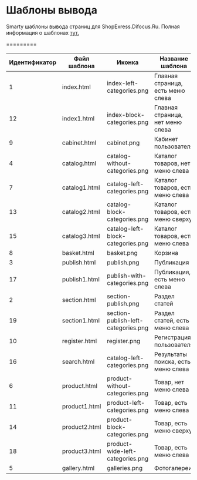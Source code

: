 Шаблоны вывода
=========
Smarty шаблоны вывода страниц для ShopExress.Difocus.Ru.
Полная информация о шаблонах <a href="http://shopexpress.difocus.ru/help/dobavlenie-i-redaktirovanie/%D0%A8%D0%B0%D0%B1%D0%BB%D0%BE%D0%BD%D1%8B%20%D0%B2%D1%8B%D0%B2%D0%BE%D0%B4%D0%B0">тут.</a>


=========
<table class="table" cellspacing="0" cellpadding="0">
<thead>
<tr><th>Идентификатор</th><th>Файл шаблона</th><th>Иконка</th><th>Название шаблона</th></tr>
</thead>
<tbody>
<tr>
<td>1</td>
<td>index.html</td>
<td>index-left-categories.png</td>
<td>Главная страница, есть меню слева</td>
</tr>
<tr>
<td>12</td>
<td>index1.html</td>
<td>index-block-categories.png</td>
<td>Главная страница, нет меню слева</td>
</tr>
<tr>
<td>9</td>
<td>cabinet.html</td>
<td>cabinet.png</td>
<td>Кабинет пользователя</td>
</tr>
<tr>
<td>4</td>
<td>catalog.html</td>
<td>catalog-without-categories.png</td>
<td>Каталог товаров, нет меню слева</td>
</tr>
<tr>
<td>7</td>
<td>catalog1.html</td>
<td>catalog-left-categories.png</td>
<td>Каталог товаров, есть меню слева</td>
</tr>
<tr>
<td>13</td>
<td>catalog2.html</td>
<td>catalog-block-categories.png</td>
<td>Каталог товаров, есть меню сверху</td>
</tr>
<tr>
<td>15</td>
<td>catalog3.html</td>
<td>catalog-left-block-categories.png</td>
<td>Каталог товаров, есть меню слева</td>
</tr>
<tr>
<td>8</td>
<td>basket.html</td>
<td>basket.png</td>
<td>Корзина</td>
</tr>
<tr>
<td>3</td>
<td>publish.html</td>
<td>publish.png</td>
<td>Публикация</td>
</tr>
<tr>
<td>17</td>
<td>publish1.html</td>
<td>publish-with-categories.png</td>
<td>Публикация, есть меню слева</td>
</tr>
<tr>
<td>2</td>
<td>section.html</td>
<td>section-publish.png</td>
<td>Раздел статей</td>
</tr>
<tr>
<td>19</td>
<td>section1.html</td>
<td>section-publish-left-categories.png</td>
<td>Раздел статей, есть меню слева</td>
</tr>
<tr>
<td>10</td>
<td>register.html</td>
<td>register.png</td>
<td>Регистрация пользователя</td>
</tr>
<tr>
<td>16</td>
<td>search.html</td>
<td>catalog-left-categories.png</td>
<td>Результаты поиска, есть меню слева</td>
</tr>
<tr>
<td>6</td>
<td>product.html</td>
<td>product-without-categories.png</td>
<td>Товар, нет меню слева</td>
</tr>
<tr>
<td>11</td>
<td>product1.html</td>
<td>product-left-categories.png</td>
<td>Товар, есть меню слева</td>
</tr>
<tr>
<td>14</td>
<td>product2.html</td>
<td>product-block-categories.png</td>
<td>Товар, есть меню сверху</td>
</tr>
<tr>
<td>18</td>
<td>product3.html</td>
<td>product-wide-left-categories.png</td>
<td>Товар, есть меню слева</td>
</tr>
<tr>
<td>5</td>
<td>gallery.html</td>
<td>galleries.png</td>
<td>Фотогалереи</td>
</tr>
</tbody>
</table>
